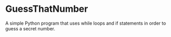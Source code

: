 # GuessThatNumber
A simple Python program that uses while loops and if statements in order to guess a secret number.
